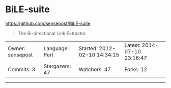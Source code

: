 # BiLE-suite

https://github.com/sensepost/BiLE-suite
<blockquote>
The Bi-directional Link Extractor.
</blockquote>

<table>
<tr><td>Owner: sensepost</td>
    <td>Language: Perl</td>
    <td>Started: 2012-02-10 14:34:15</td>
    <td>Latest: 2014-07-10 23:16:47</td></tr>
<tr><td>Commits: 3</td>
    <td>Stargazers: 47</td>
    <td>Watchers: 47</td>
    <td>Forks: 12</td></tr>
</table>

---

